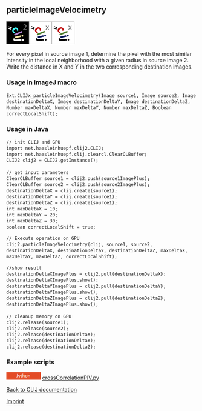 ## particleImageVelocimetry
![Image](images/mini_clij2_logo.png)![Image](images/mini_clijx_logo.png)![Image](images/mini_clijx_logo.png)

For every pixel in source image 1, determine the pixel with the most similar intensity in 
 the local neighborhood with a given radius in source image 2. Write the distance in 
X and Y in the two corresponding destination images.

### Usage in ImageJ macro
```
Ext.CLIJx_particleImageVelocimetry(Image source1, Image source2, Image destinationDeltaX, Image destinationDeltaY, Image destinationDeltaZ, Number maxDeltaX, Number maxDeltaY, Number maxDeltaZ, Boolean correctLocalShift);
```


### Usage in Java
```
// init CLIJ and GPU
import net.haesleinhuepf.clij2.CLIJ;
import net.haesleinhuepf.clij.clearcl.ClearCLBuffer;
CLIJ2 clij2 = CLIJ2.getInstance();

// get input parameters
ClearCLBuffer source1 = clij2.push(source1ImagePlus);
ClearCLBuffer source2 = clij2.push(source2ImagePlus);
destinationDeltaX = clij.create(source1);
destinationDeltaY = clij.create(source1);
destinationDeltaZ = clij.create(source1);
int maxDeltaX = 10;
int maxDeltaY = 20;
int maxDeltaZ = 30;
boolean correctLocalShift = true;
```

```
// Execute operation on GPU
clij2.particleImageVelocimetry(clij, source1, source2, destinationDeltaX, destinationDeltaY, destinationDeltaZ, maxDeltaX, maxDeltaY, maxDeltaZ, correctLocalShift);
```

```
//show result
destinationDeltaXImagePlus = clij2.pull(destinationDeltaX);
destinationDeltaXImagePlus.show();
destinationDeltaYImagePlus = clij2.pull(destinationDeltaY);
destinationDeltaYImagePlus.show();
destinationDeltaZImagePlus = clij2.pull(destinationDeltaZ);
destinationDeltaZImagePlus.show();

// cleanup memory on GPU
clij2.release(source1);
clij2.release(source2);
clij2.release(destinationDeltaX);
clij2.release(destinationDeltaY);
clij2.release(destinationDeltaZ);
```




### Example scripts
<a href="https://github.com/clij/clij-advanced-filters/blob/master/src/main/jython/"><img src="images/language_jython.png" height="20"/></a> [crossCorrelationPIV.py](https://github.com/clij/clij-advanced-filters/blob/master/src/main/jython/crossCorrelationPIV.py)  


[Back to CLIJ documentation](https://clij.github.io/)

[Imprint](https://clij.github.io/imprint)
